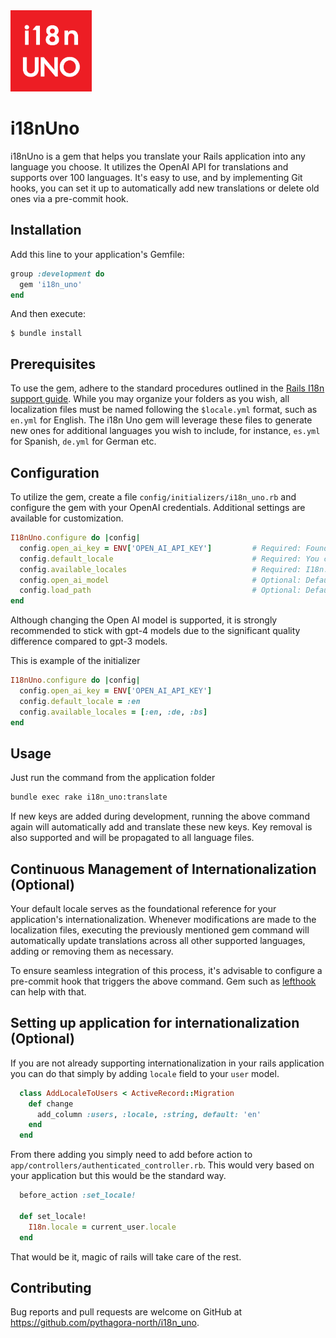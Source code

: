 <img src="https://github.com/pythagora-north/i18n_uno/blob/main/i18nUno.png?raw=true" alt="Logo" width="130" height="130">

# i18nUno

i18nUno is a gem that helps you translate your Rails application into any language you choose. It utilizes the OpenAI API for translations and supports over 100 languages. It's easy to use, and by implementing Git hooks, you can set it up to automatically add new translations or delete old ones via a pre-commit hook.

## Installation

Add this line to your application's Gemfile:

```ruby
group :development do
  gem 'i18n_uno'
end
```

And then execute:

    $ bundle install

## Prerequisites

To use the gem, adhere to the standard procedures outlined in the [Rails I18n support guide](https://guides.rubyonrails.org/i18n.html). While you may organize your folders as you wish, all localization files must be named following the `$locale.yml` format, such as `en.yml` for English. The i18n Uno gem will leverage these files to generate new ones for additional languages you wish to include, for instance, `es.yml` for Spanish, `de.yml` for German etc.

## Configuration

To utilize the gem, create a file `config/initializers/i18n_uno.rb` and configure the gem with your OpenAI credentials. Additional settings are available for customization.

```ruby
I18nUno.configure do |config|
  config.open_ai_key = ENV['OPEN_AI_API_KEY']         # Required: Found at https://platform.openai.com/account/api-keys
  config.default_locale                               # Required: You can set it to I18n.config.default_locale
  config.available_locales                            # Required: I18n.config.default_locale and locales you want to translate to
  config.open_ai_model                                # Optional: Defaults to 'gpt-4-0613'
  config.load_path                                    # Optional: Defaults to 'config/locales'
end
```

Although changing the Open AI model is supported, it is strongly recommended to stick with gpt-4 models due to the significant quality difference compared to gpt-3 models.

This is example of the initializer

```ruby
I18nUno.configure do |config|
  config.open_ai_key = ENV['OPEN_AI_API_KEY']
  config.default_locale = :en
  config.available_locales = [:en, :de, :bs]
end

```

## Usage

Just run the command from the application folder

```bash
bundle exec rake i18n_uno:translate
```

If new keys are added during development, running the above command again will automatically add and translate these new keys. Key removal is also supported and will be propagated to all language files.

## Continuous Management of Internationalization (Optional)

Your default locale serves as the foundational reference for your application's internationalization. Whenever modifications are made to the localization files, executing the previously mentioned gem command will automatically update translations across all other supported languages, adding or removing them as necessary.

To ensure seamless integration of this process, it's advisable to configure a pre-commit hook that triggers the above command. Gem such as [lefthook](https://github.com/evilmartians/lefthook) can help with that.

## Setting up application for internationalization (Optional)

If you are not already supporting internationalization in your rails application you can do that simply by adding `locale` field to your `user` model.

```ruby
  class AddLocaleToUsers < ActiveRecord::Migration
    def change
      add_column :users, :locale, :string, default: 'en'
    end
  end
```

From there adding you simply need to add before action to `app/controllers/authenticated_controller.rb`. This would very based on your application but this would be the standard way.

```ruby
  before_action :set_locale!

  def set_locale!
    I18n.locale = current_user.locale
  end
```

That would be it, magic of rails will take care of the rest.

## Contributing

Bug reports and pull requests are welcome on GitHub at https://github.com/pythagora-north/i18n_uno.
